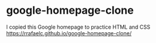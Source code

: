 # google-homepage-clone
I copied this Google homepage to practice HTML and CSS
<a href="https://rrafaelc.github.io/google-homepage-clone/">https://rrafaelc.github.io/google-homepage-clone/</a>

